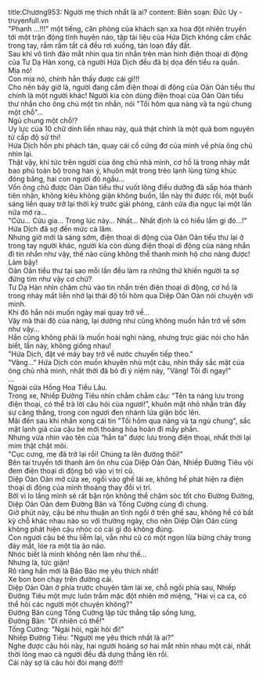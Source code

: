 title:Chương953: Người mẹ thích nhất là ai?
content:
Biên soạn: Đức Uy - truyenfull.vn<br>"Phanh …!!!" một tiếng, căn phòng của khách sạn xa hoa đột nhiên truyền tới một trận động tĩnh huyên náo, tập tài liệu của Hứa Dịch không cầm chắc trong tay, rầm rầm tất cả đều rơi xuống, tán loạn đầy đất.<br>Sau khi vô tình đảo mắt nhìn qua tin nhắn trên màn hình điện thoại di động của Tư Dạ Hàn xong, cả người Hứa Dịch đều đã bị dọa đến tiểu ra quần.<br>Mịa nó!<br>Con mịa nó, chính hắn thấy được cái gì!!!<br>Cho nên bây giờ là, người đang cầm điện thoại di động của Oản Oản tiểu thư chính là một người khác! Người kia còn dùng điện thoại của Oản Oản tiểu thư nhắn cho ông chủ một tin nhắn, nói "Tối hôm qua nàng và ta ngủ chung một chỗ"...<br>Ngủ chung một chỗ!?<br>Uy lực của 10 chữ dính liền nhau này, quả thật chính là một quả bom nguyên tử cấp độ sử thi!<br>Hứa Dịch hồn phi phách tán, quay cái cổ cứng đơ của mình về phía ông chủ nhìn lại.<br>Thật vậy, khí tức trên người của ông chủ nhà mình, cơ hồ là trong nháy mắt bao phủ toàn bộ trong hàn ý, khuôn mặt trong trẻo lạnh lùng từng khúc đóng băng, hai con ngươi đỏ ngầu…<br>Vốn ông chủ được Oản Oản tiểu thư vuốt lông điều dưỡng đã sắp hóa thành tiên nhân, không kiêu không giận không buồn, lần này thì được rồi, một buổi sáng liền quay trở lại thời kỳ trước giải phóng, cánh cửa địa ngục lại một lần nữa mở ra…<br>"Cửu... Cửu gia... Trong lúc này... Nhất... Nhất định là có hiểu lầm gì đó...!" Hứa Dịch đã sợ đến mức cà lăm.<br>Nhưng giờ mới là sáng sớm, điện thoại di động của Oản Oản tiểu thư lại ở trong tay người khác, người kia còn dùng điện thoại di động của nàng nhắn đi tin nhắn như vậy, thế nào cũng không thể thanh minh hộ cho nàng được!<br>Làm bậy!<br>Oản Oản tiểu thư tại sao mỗi lần đều làm ra những thứ khiến người ta sợ đứng tim như vậy cơ chứ?<br>Tư Dạ Hàn nhìn chăm chú vào tin nhắn trên điện thoại di động, cơ hồ là trong nháy mắt liền nhớ lại thái độ tối hôm qua Diệp Oản Oản nói chuyện với mình.<br>Khi đó hắn nói muốn ngày mai quay trở về…<br>Vậy mà thái độ của nàng, lại dường như cũng không muốn hắn trở về sớm như vậy…<br>Hắn cũng không phải là muốn hoài nghi nàng, nhưng trực giác nói cho hắn biết, lần này, không giống nhau!<br>"Hứa Dịch, đặt vé máy bay trở về nước chuyến tiếp theo."<br>"Vâng..." Hứa Dịch còn muốn khuyên nhủ một câu, nhìn thấy sắc mặt của ông chủ nhà mình, nhất thời đã bỏ đi ý niệm này, "Vâng! Tôi đi ngay!"<br>...<br>Ngoài cửa Hồng Hoa Tiểu Lâu.<br>Trong xe, Nhiếp Đường Tiêu nhìn chằm chằm câu: “Tên ta nàng lưu trong điện thoại, có thể trả lời câu hỏi của ngươi!”, khuôn mặt nhỏ nhắn tràn đầy sự căng thẳng, trong con ngươi đen nhánh lửa giận bốc lên.<br>Mãi đến sau khi nhắn xong cái tin "Tối hôm qua nàng và ta ngủ chung", sắc mặt lạnh giá của cậu bé mới thoáng hòa hoãn đi mấy phần.<br>Nhưng vừa nhìn vào tên của “hắn ta” được lưu trong điện thoại, nhất thời lại mím thật chặt môi.<br>"Cục cưng, mẹ đã trở lại rồi! Chúng ta lên đường thôi!"<br>Bên tai truyền tới thanh âm ôn nhu của Diệp Oản Oản, Nhiếp Đường Tiêu vội đem điện thoại di động bỏ vào vị trí cũ.<br>Diệp Oản Oản mở cửa xe, ngồi vào ghế lái xe, không hề phát hiện ra điện thoại di động của mình thoáng thay đổi vị trí.<br>Bởi vì lo lắng mình sẽ rất bận rộn không thể chăm sóc tốt cho Đường Đường, Diệp Oản Oản đem Đường Bân và Tống Cường cùng đi chung.<br>Giờ phút này, cậu bé nhu thuận an tĩnh ngồi ở trên ghế sau, không hề có bất kỳ chỗ khác nhau nào so với thường ngày, cho nên Diệp Oản Oản cũng không phát hiện cậu nhóc có cái gì đó không đúng.<br>Con ngươi cậu bé thu liễm lại, vẫn như cũ có một ngọn lửa bừng cháy trong đáy mắt, lóe ra một tia ảo não.<br>Nhóc biết là mình không nên làm như thế…<br>Nhưng là, tức giận!<br>Rõ ràng hắn mới là Bảo Bảo mẹ yêu thích nhất!<br>Xe bon bon chạy trên đường cái.<br>Diệp Oản Oản ở phía trước chuyên tâm lái xe, chỗ ngồi phía sau, Nhiếp Đường Tiêu một mực luôn trầm mặc đột nhiên mở miệng, "Hai vị ca ca, có thể hỏi các người một chuyện không?"<br>Đường Bân cùng Tống Cường lập tức thẳng tắp sống lưng,<br>Đường Bân: "Dĩ nhiên có thể!"<br>Tống Cường: "Ngài hỏi, ngài hỏi đi!"<br>Nhiếp Đường Tiêu: "Người mẹ yêu thích nhất là ai?"<br>Nghe được câu hỏi này, hai người hoảng sợ hai mắt nhìn nhau một cái, nhất thời lông mao cả người đều đã dựng thẳng lên rồi.<br>Cái này sợ là câu hỏi đòi mạng đó!!!
